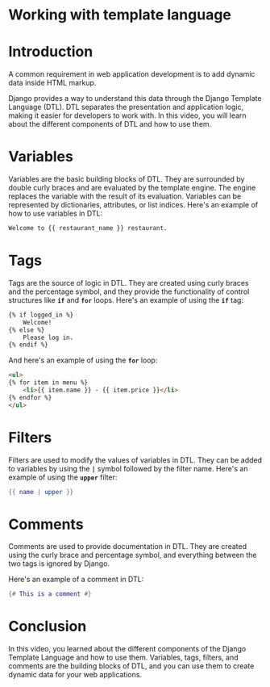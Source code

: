 # Working with template language

# Introduction

A common requirement in web application development is to add dynamic data inside HTML markup. 

Django provides a way to understand this data through the Django Template Language (DTL). DTL separates the presentation and application logic, making it easier for developers to work with. In this video, you will learn about the different components of DTL and how to use them.

# Variables

Variables are the basic building blocks of DTL. They are surrounded by double curly braces and are evaluated by the template engine. The engine replaces the variable with the result of its evaluation. Variables can be represented by dictionaries, attributes, or list indices. Here's an example of how to use variables in DTL:

```html
Welcome to {{ restaurant_name }} restaurant.
```

# Tags

Tags are the source of logic in DTL. They are created using curly braces and the percentage symbol, and they provide the functionality of control structures like **`if`** and **`for`** loops. Here's an example of using the **`if`** tag:

```html
{% if logged_in %}
    Welcome!
{% else %}
    Please log in.
{% endif %}
```

And here's an example of using the **`for`** loop:

```html
<ul>
{% for item in menu %}
    <li>{{ item.name }} - {{ item.price }}</li>
{% endfor %}
</ul>
```

# Filters

Filters are used to modify the values of variables in DTL. They can be added to variables by using the **`|`** symbol followed by the filter name. Here's an example of using the **`upper`** filter:

```lua
{{ name | upper }}
```

# Comments

Comments are used to provide documentation in DTL. They are created using the curly brace and percentage symbol, and everything between the two tags is ignored by Django. 

Here's an example of a comment in DTL:

```lua
{# This is a comment #}
```

# Conclusion

In this video, you learned about the different components of the Django Template Language and how to use them. Variables, tags, filters, and comments are the building blocks of DTL, and you can use them to create dynamic data for your web applications.